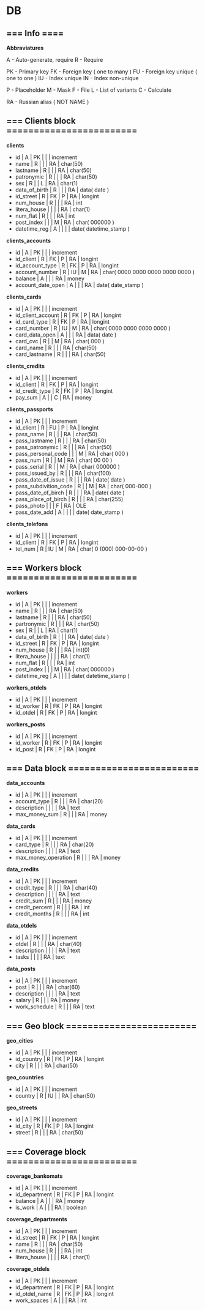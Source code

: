 # DB


## === Info ====

**Abbraviatures**

A - Auto-generate, require
R - Require

PK - Primary key
FK - Foreign key ( one to many )
FU - Foreign key unique ( one to one )
IU - Index unique
IN - Index non-unique

P - Placeholder
M - Mask
F - File
L - List of variants
C - Calculate

RA - Russian alias ( NOT NAME )

## === Clients block ========================

**clients**

- id            | A | PK |   |    | increment
- name          | R |    |   | RA | char(50)
- lastname      | R |    |   | RA | char(50)
- patronymic    | R |    |   | RA | char(50)
- sex           | R |    | L | RA | char(1)
- data_of_birth | R |    |   | RA | data( date )
- id_street     | R | FK | P | RA | longint
- num_house     | R |    |   | RA | int
- litera_house  |   |    |   | RA | char(1)
- num_flat      | R |    |   | RA | int
- post_index    |   |    | M | RA | char( 000000 )
- datetime_reg  | A |    |   |    | date( datetime_stamp )

**clients_accounts**

- id                | A | PK |   |    | increment
- id_client         | R | FK | P | RA | longint
- id_account_type   | R | FK | P | RA | longint
- account_number    | R | IU | M | RA | char( 0000 0000 0000 0000 0000 )
- balance           | A |    |   | RA | money
- account_date_open | A |    |   | RA | date( date_stamp )

**clients_cards**

- id                | A | PK |   |    | increment
- id_client_account | R | FK | P | RA | longint
- id_card_type      | R | FK | P | RA | longint
- card_number       | R | IU | M | RA | char( 0000 0000 0000 0000 )
- card_data_open    | A |    |   | RA | data( date )
- card_cvc          | R |    | M | RA | char( 000 )
- card_name         | R |    |   | RA | char(50)
- card_lastname     | R |    |   | RA | char(50)

**clients_credits**

- id             | A | PK |   |    | increment
- id_client      | R | FK | P | RA | longint
- id_credit_type | R | FK | P | RA | longint
- pay_sum        | A |    | C | RA | money

**clients_passports**

- id                    | A | PK |   |    | increment
- id_client             | R | FU | P | RA | longint
- pass_name             | R |    |   | RA | char(50)
- pass_lastname         | R |    |   | RA | char(50)
- pass_patronymic       | R |    |   | RA | char(50)
- pass_personal_code    |   |    | M | RA | char( 000 )
- pass_num              | R |    | M | RA | char( 00 00 )
- pass_serial           | R |    | M | RA | char( 000000 )
- pass_issued_by        | R |    |   | RA | char(100)
- pass_date_of_issue    | R |    |   | RA | date( date )
- pass_subdivition_code | R |    | M | RA | char( 000-000 )
- pass_date_of_birch    | R |    |   | RA | date( date )
- pass_place_of_birch   | R |    |   | RA | char(255)
- pass_photo            |   |    | F | RA | OLE
- pass_date_add         | A |    |   |    | date( date_stamp )

**clients_telefons**

- id        | A | PK |   |    | increment
- id_client | R | FK | P | RA | longint
- tel_num   | R | IU | M | RA | char( 0 (000) 000-00-00 )


## === Workers block ========================

**workers**

- id            | A | PK |   |    | increment
- name          | R |    |   | RA | char(50)
- lastname      | R |    |   | RA | char(50)
- partronymic   | R |    |   | RA | char(50)
- sex           | R |    | L | RA | char(1)
- data_of_birth | R |    |   | RA | date( date )
- id_street     | R | FK | P | RA | longint
- num_house     | R |    |   | RA | int(0)
- litera_house  |   |    |   | RA | char(1)
- num_flat      | R |    |   | RA | int
- post_index    |   |    | M | RA | char( 000000 )
- datetime_reg  | A |    |   |    | date( datetime_stamp )

**workers_otdels**

- id        | A | PK |   |    | increment
- id_worker | R | FK | P | RA | longint
- id_otdel  | R | FK | P | RA | longint

**workers_posts**

- id        | A | PK |   |    | increment
- id_worker | R | FK | P | RA | longint
- id_post   | R | FK | P | RA | longint


## === Data block ========================

**data_accounts**

- id            | A | PK |   |    | increment
- account_type  | R |    |   | RA | char(20)
- description   |   |    |   | RA | text
- max_money_sum | R |    |   | RA | money

**data_cards**

- id                  | A | PK |   |    | increment
- card_type           | R |    |   | RA | char(20)
- description         |   |    |   | RA | text
- max_money_operation | R |    |   | RA | money

**data_credits**

- id             | A | PK |   |    | increment
- credit_type    | R |    |   | RA | char(40)
- description    |   |    |   | RA | text
- credit_sum     | R |    |   | RA | money
- credit_percent | R |    |   | RA | int
- credit_months  | R |    |   | RA | int

**data_otdels**

- id          | A | PK |   |    | increment
- otdel       | R |    |   | RA | char(40)
- description |   |    |   | RA | text
- tasks       |   |    |   | RA | text

**data_posts**

- id            | A | PK |   |    | increment
- post          | R |    |   | RA | char(60)
- description   |   |    |   | RA | text
- salary        | R |    |   | RA | money
- work_schedule | R |    |   | RA | text


## === Geo block ========================

**geo_cities**

- id         | A | PK |   |    | increment
- id_country | R | FK | P | RA | longint
- city       | R |    |   | RA | char(50)

**geo_countries**

- id      | A | PK |   |    | increment
- country | R | IU |   | RA | char(50)

**geo_streets**

- id      | A | PK |   |    | increment
- id_city | R | FK | P | RA | longint
- street  | R |    |   | RA | char(50)


## === Сoverage block ========================

**coverage_bankomats**

- id            | A | PK |   |    | increment
- id_department | R | FK | P | RA | longint
- balance       | A |    |   | RA | money
- is_work       | A |    |   | RA | boolean

**coverage_departments**

- id           | A | PK |   |    | increment
- id_street    | R | FK | P | RA | longint
- name         | R |    |   | RA | char(50)
- num_house    | R |    |   | RA | int
- litera_house |   |    |   | RA | char(1)

**coverage_otdels**

- id            | A | PK |   |    | increment
- id_department | R | FK | P | RA | longint
- id_otdel_name | R | FK | P | RA | longint
- work_spaces   | A |    |   | RA | int
